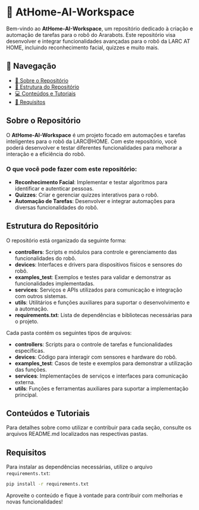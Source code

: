 # 🦜 AtHome-AI-Workspace

Bem-vindo ao __AtHome-AI-Workspace__, um repositório dedicado à criação e automação de tarefas para o robô do Ararabots. Este repositório visa desenvolver e integrar funcionalidades avançadas para o robô da LARC AT HOME, incluindo reconhecimento facial, quizzes e muito mais.

## 📌 Navegação

- [📝 Sobre o Repositório](#sobre-o-repositório)
- [📂 Estrutura do Repositório](#estrutura-do-repositório)
- [💻 Conteúdos e Tutoriais](#conteúdos-e-tutoriais)
- [📜 Requisitos](#requisitos)

## Sobre o Repositório

O __AtHome-AI-Workspace__ é um projeto focado em automações e tarefas inteligentes para o robô da LARC@HOME. Com este repositório, você poderá desenvolver e testar diferentes funcionalidades para melhorar a interação e a eficiência do robô.

### O que você pode fazer com este repositório:
- __Reconhecimento Facial__: Implementar e testar algoritmos para identificar e autenticar pessoas.
- __Quizzes__: Criar e gerenciar quizzes interativos para o robô.
- __Automação de Tarefas__: Desenvolver e integrar automações para diversas funcionalidades do robô.

## Estrutura do Repositório

O repositório está organizado da seguinte forma:

- **controllers**: Scripts e módulos para controle e gerenciamento das funcionalidades do robô.
- **devices**: Interfaces e drivers para dispositivos físicos e sensores do robô.
- **examples_test**: Exemplos e testes para validar e demonstrar as funcionalidades implementadas.
- **services**: Serviços e APIs utilizados para comunicação e integração com outros sistemas.
- **utils**: Utilitários e funções auxiliares para suportar o desenvolvimento e a automação.
- **requirements.txt**: Lista de dependências e bibliotecas necessárias para o projeto.

Cada pasta contém os seguintes tipos de arquivos:
- __controllers__: Scripts para o controle de tarefas e funcionalidades específicas.
- __devices__: Código para interagir com sensores e hardware do robô.
- __examples_test__: Casos de teste e exemplos para demonstrar a utilização das funções.
- __services__: Implementações de serviços e interfaces para comunicação externa.
- __utils__: Funções e ferramentas auxiliares para suportar a implementação principal.

## Conteúdos e Tutoriais

Para detalhes sobre como utilizar e contribuir para cada seção, consulte os arquivos README.md localizados nas respectivas pastas.

## Requisitos

Para instalar as dependências necessárias, utilize o arquivo `requirements.txt`:

```bash
pip install -r requirements.txt
```

Aproveite o conteúdo e fique à vontade para contribuir com melhorias e novas funcionalidades!

